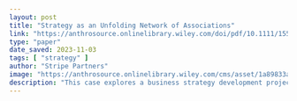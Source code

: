 ```yaml
---
layout: post
title: "Strategy as an Unfolding Network of Associations"
link: "https://anthrosource.onlinelibrary.wiley.com/doi/pdf/10.1111/1559-8918.2016.01102"
type: "paper"
date_saved: 2023-11-03
tags: [ "strategy" ]
author: "Stripe Partners"
image: "https://anthrosource.onlinelibrary.wiley.com/cms/asset/1a89833a-592f-4e7a-ad67-37b1c4f722c4/epic.2016.2016.issue-1.cover.jpg?trick=1699021192980"
description: "This case explores a business strategy development project run by Stripe Partners for a London-based online healthcare company, Dr Ed. The first part lays out the details of the process: an intense f..."
---
```



